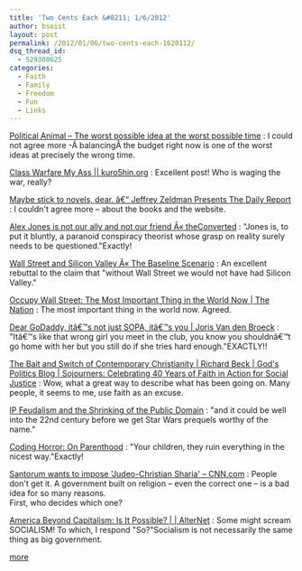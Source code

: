 ```yaml
---
title: 'Two Cents Each &#8211; 1/6/2012'
author: bsoist
layout: post
permalink: /2012/01/06/two-cents-each-1620112/
dsq_thread_id:
  - 529308625
categories:
  - Faith
  - Family
  - Freedom
  - Fun
  - Links
---
```

[Political Animal &#8211; The worst possible idea at the worst possible time][1]
:   I could not agree more -Â balancingÂ the budget right now is one of the worst ideas at precisely the wrong time.

[Class Warfare My Ass || kuro5hin.org][2]
:   Excellent post! Who is waging the war, really?

[Maybe stick to novels, dear. â€“ Jeffrey Zeldman Presents The Daily Report][3]
:   I couldn't agree more &#8211; about the books and the website.

[Alex Jones is not our ally and not our friend Â« theConverted][4]
:   &#34;Jones is, to put it bluntly, a paranoid conspiracy theorist whose grasp on reality surely needs to be questioned.&#34;Exactly!

[Wall Street and Silicon Valley Â« The Baseline Scenario][5]
:   An excellent rebuttal to the claim that &#34;without Wall Street we would not have had Silicon Valley.&#34;

[Occupy Wall Street: The Most Important Thing in the World Now | The Nation][6]
:   The most important thing in the world now. Agreed.

[Dear GoDaddy, itâ€™s not just SOPA, itâ€™s you | Joris Van den Broeck][7]
:   &#34;Itâ€™s like that wrong girl you meet in the club, you know you shouldnâ€™t go home with her but you still do if she tries hard enough.&#34;EXACTLY!!

[The Bait and Switch of Contemporary Christianity | Richard Beck | God's Politics Blog | Sojourners: Celebrating 40 Years of Faith in Action for Social Justice][8]
:   Wow, what a great way to describe what has been going on. Many people, it seems to me, use faith as an excuse.

[IP Feudalism and the Shrinking of the Public Domain][9]
:   &#34;and it could be well into the 22nd century before we get Star Wars prequels worthy of the name.&#34;

[Coding Horror: On Parenthood][10]
:   &#34;Your children, they ruin everything in the nicest way.&#34;Exactly!

[Santorum wants to impose 'Judeo-Christian Sharia' &#8211; CNN.com][11]
:   People don't get it. A government built on religion &#8211; even the correct one &#8211; is a bad idea for so many reasons.  
    First, who decides which one?

[America Beyond Capitalism: Is It Possible? | | AlterNet][12]
:   Some might scream SOCIALISM! To which, I respond &#34;So?&#34;Socialism is not necessarily the same thing as big government.

[more][13]

 [1]: http://www.washingtonmonthly.com/political-animal/2011_09/the_worst_possible_idea_at_the031986.php
 [2]: http://www.kuro5hin.org/story/2011/9/28/193315/459
 [3]: http://www.zeldman.com/2011/10/02/maybe-stick-to-novels-dear/
 [4]: http://theconverted.wordpress.com/2009/04/26/alex-jones-is-not-our-ally-and-not-our-friend/
 [5]: http://baselinescenario.com/2011/10/09/wall-street-and-silicon-valley/
 [6]: http://www.thenation.com/article/163844/occupy-wall-street-most-important-thing-world-now
 [7]: http://www.jvandenbroeck.com/2011/12/dear-godaddy-its-not-just-sopa-its-you/
 [8]: http://www.sojo.net/blogs/2011/12/27/bait-and-switch-contemporary-christianity
 [9]: http://feedproxy.google.com/~r/marginalrevolution/hCQh/~3/MK0rDWuCEqQ/the-tragedy-of-the-anti-commons.html
 [10]: http://www.codinghorror.com/blog/2011/10/on-parenthood.html
 [11]: http://www.cnn.com/2012/01/05/opinion/obeidallah-santorum-sharia/index.html
 [12]: http://www.alternet.org/story/153646/america_beyond_capitalism%3A_is_it_possible?page=entire
 [13]: http://delicious.com/bsoist/o